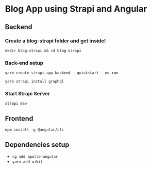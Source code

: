 # Blog App using Strapi and Angular

## Backend

### Create a blog-strapi folder and get inside!

```
mkdir blog-strapi && cd blog-strapi
```

### Back-end setup

```
yarn create strapi-app backend --quickstart --no-run
```

```
yarn strapi install graphql
```

### Start Strapi Server

`strapi dev`


## Frontend

`npm install -g @angular/cli`


## Dependencies setup

- `ng add apollo-angular`
- `yarn add uikit`
